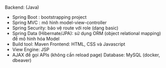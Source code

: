 Backend: (Java)
- Spring Boot : bootstrapping project
- Spring MVC : mô hình model-view-controller
- Spring Security: bảo vệ route với role (dạng basic)
- Spring Data (Hibernate/JPA): sử dụng ORM (object relational mapping) để mô hình hóa Model
- Build tool: Maven
Frontend: HTML, CSS và Javascript
- View Engine: JSP
- AJAX để gọi APIs (không cần reload page)
Database: MySQL (docker, dbeaver)
